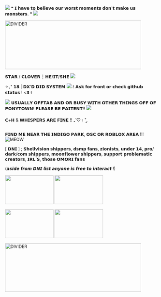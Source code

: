 ![](https://64.media.tumblr.com/cb47d64a75351de26653e2f089473383/b572a179094d603f-60/s75x75_c1/bde403e8089e0c0990fbcdff9e22470d225fdcce.gifv) ❝ 𝗜 𝗵𝗮𝘃𝗲 𝘁𝗼 𝗯𝗲𝗹𝗶𝗲𝘃𝗲 𝗼𝘂𝗿 𝘄𝗼𝗿𝘀𝘁 𝗺𝗼𝗺𝗲𝗻𝘁𝘀 𝗱𝗼𝗻'𝘁 𝗺𝗮𝗸𝗲 𝘂𝘀 𝗺𝗼𝗻𝘀𝘁𝗲𝗿𝘀. ❞ ![](https://64.media.tumblr.com/92fd18009bd13476af3092e52f19a89c/b572a179094d603f-ff/s75x75_c1/c966e7f09da117c19b82e763d57a25d7d3d86349.gifv)

 <img src="https://64.media.tumblr.com/e87b58cd969281774a08d2b09831f330/254bdc499010e0ec-16/s540x810/277e5b5247d325d4b7a563775224d7f30f9c692a.gifv" alt="DIVIDER" width="450" height="160">

𝗦𝗧𝗔𝗥 / 𝗖𝗟𝗢𝗩𝗘𝗥 ┆ 𝗛𝗘/𝗜𝗧/𝗦𝗛𝗘 ![](https://64.media.tumblr.com/d6d10db160915a43250f36b3f502b7d2/a37b066fbd53f8a4-6e/s75x75_c1/b287aaf6bafec60532da8e448ab896c6bcea09f2.gifv)

 ✧₊⁺ 𝟭𝟴 | 𝗗𝗫'𝗗 𝗗𝗜𝗗 𝗦𝗬𝗦𝗧𝗘𝗠 ![](https://64.media.tumblr.com/41999894423d101c6c259f98d9026479/af5d09d7c42bd261-10/s75x75_c1/784bc83a253ef7c95ed78ee66bd38876ce588969.gifv) ꒰ 𝗔𝘀𝗸 𝗳𝗼𝗿 𝗳𝗿𝗼𝗻𝘁 𝗼𝗿 𝗰𝗵𝗲𝗰𝗸 𝗴𝗶𝘁𝗵𝘂𝗯 𝘀𝘁𝗮𝘁𝘂𝘀 ! <𝟯 ꒱ 
 
![](https://64.media.tumblr.com/a8e75989fb17d180a080d6821b832853/d1bd9a001994ae40-09/s75x75_c1/5b77773025e51c621b41b65fd28bd4241298452a.gifv) 𝗨𝗦𝗨𝗔𝗟𝗟𝗬 𝗢𝗙𝗙𝗧𝗔𝗕 𝗔𝗡𝗗 𝗢𝗥 𝗕𝗨𝗦𝗬 𝗪𝗜𝗧𝗛 𝗢𝗧𝗛𝗘𝗥 𝗧𝗛𝗜𝗡𝗚𝗦 𝗢𝗙𝗙 𝗢𝗙 𝗣𝗢𝗡𝗬𝗧𝗢𝗪𝗡! 𝗣𝗟𝗘𝗔𝗦𝗘 𝗕𝗘 𝗣𝗔𝗜𝗧𝗘𝗡𝗧!! ![](https://64.media.tumblr.com/e5f29d2e5b1d4dc32a54bafdeb583d1e/2c0bb3b83ae22ac8-c8/s75x75_c1/1e93888dd3522ed97c6e6884834a3a3d7b2dd8f9.gifv)


𝗖+𝗛 & 𝗪𝗛𝗜𝗦𝗣𝗘𝗥𝗦 𝗔𝗥𝗘 𝗙𝗜𝗡𝗘 !! ₊˙♡﹗˚ ༘ 

 𝗙𝗜𝗡𝗗 𝗠𝗘 𝗡𝗘𝗔𝗥 𝗧𝗛𝗘 𝗜𝗡𝗗𝗜𝗚𝗢 𝗣𝗔𝗥𝗞, 𝗢𝗦𝗖 𝗢𝗥 𝗥𝗢𝗕𝗟𝗢𝗫 𝗔𝗥𝗘𝗔 !!! ![MEOW](https://64.media.tumblr.com/c08c7f94f8bee08a43799d2e5f2a2334/b572a179094d603f-07/s75x75_c1/4e304adaec42ad8382d54b2a89df1a4757c6caa4.gifv)


[ 𝗗𝗡𝗜 ] ; **𝗦𝗵𝗲𝗹𝗹𝘃𝗶𝘀𝗶𝗼𝗻 𝘀𝗵𝗶𝗽𝗽𝗲𝗿𝘀**, 𝗱𝘀𝗺𝗽 𝗳𝗮𝗻𝘀, 𝘇𝗶𝗼𝗻𝗶𝘀𝘁𝘀, 𝘂𝗻𝗱𝗲𝗿 𝟭𝟰,
𝗽𝗿𝗼/𝗱𝗮𝗿𝗸/𝗰𝗼𝗺 𝘀𝗵𝗶𝗽𝗽𝗲𝗿𝘀, 𝗺𝗼𝗼𝗻𝗳𝗹𝗼𝘄𝗲𝗿 𝘀𝗵𝗶𝗽𝗽𝗲𝗿𝘀, 𝘀𝘂𝗽𝗽𝗼𝗿𝘁 𝗽𝗿𝗼𝗯𝗹𝗲𝗺𝗮𝘁𝗶𝗰 𝗰𝗿𝗲𝗮𝘁𝗼𝗿𝘀, 𝗜𝗥𝗟'𝗦, 𝘁𝗵𝗼𝘀𝗲 𝗢𝗠𝗢𝗥𝗜 𝗳𝗮𝗻𝘀


(𝙖𝙨𝙞𝙙𝙚 𝙛𝙧𝙤𝙢 𝘿𝙉𝙄 𝙡𝙞𝙨𝙩 𝙖𝙣𝙮𝙤𝙣𝙚 𝙞𝙨 𝙛𝙧𝙚𝙚 𝙩𝙤 𝙞𝙣𝙩𝙚𝙧𝙖𝙘𝙩 !)

<img src="https://64.media.tumblr.com/6fa929581e38aded4d69d09c529ff121/e102683c853ef8d0-e0/s100x200/6b2dacdb863d7e54f18df7014885d6ff11f21a1f.gifv" width="160" height="95"> <img src="https://64.media.tumblr.com/c5d21680b1ab453c3b6c814a6a7e2e8b/c56ebf55b06de9aa-d0/s100x200/c032e3d64c4a8c017a694ff135a66c0f1d527ec0.pnj" width="160" height="95"> 

<img src="https://64.media.tumblr.com/8a62ee74cc1be12302dd6cbc5a905c7f/c56ebf55b06de9aa-d6/s100x200/dff35377f4ca3cc563ad43ef884b1fd816a1d72a.pnj" width="160" height="95"> <img src="https://64.media.tumblr.com/fda4a58f47adec3f2fcf3ceb5f5b1597/e102683c853ef8d0-c8/s100x200/a035e318f1eb8bc00ca0cd5768e5f25df0670df9.gifv" width="160" height="95"> 

<img src="https://64.media.tumblr.com/bcca9c4fc69854166fd0c5e92c93cc0f/254bdc499010e0ec-ae/s400x600/7863f899f297a646b974f5fb28052870adc19b56.gifv" alt="DIVIDER" width="450" height="160">
